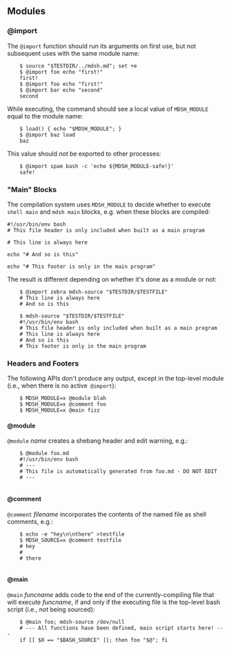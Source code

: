 ## Modules

### @import

The `@import` function should run its arguments on first use, but not subsequent uses with the same module name:

~~~shell
    $ source "$TESTDIR/../mdsh.md"; set +e
    $ @import foo echo "first!"
    first!
    $ @import foo echo "first!"
    $ @import bar echo "second"
    second
~~~

While executing, the command should see a local value of `MDSH_MODULE` equal to the module name:

~~~shell
    $ load() { echo "$MDSH_MODULE"; }
    $ @import baz load
    baz
~~~

This value should *not* be exported to other processes:

~~~shell
    $ @import spam bash -c 'echo ${MDSH_MODULE-safe!}'
    safe!
~~~

### "Main" Blocks

The compilation system uses `MDSH_MODULE` to decide whether to execute `shell main` and `mdsh main` blocks, e.g. when these blocks are compiled:

```shell main
#!/usr/bin/env bash
# This file header is only included when built as a main program
```

```shell
# This line is always here
```

```shell mdsh
echo "# And so is this"
```

```shell mdsh main
echo "# This footer is only in the main program"
```

The result is different depending on whether it's done as a module or not:

~~~shell
    $ @import zebra mdsh-source "$TESTDIR/$TESTFILE"
    # This line is always here
    # And so is this

    $ mdsh-source "$TESTDIR/$TESTFILE"
    #!/usr/bin/env bash
    # This file header is only included when built as a main program
    # This line is always here
    # And so is this
    # This footer is only in the main program
~~~

### Headers and Footers

The following APIs don't produce any output, except in the top-level module (i.e., when there is no active` @import`):

~~~shell
    $ MDSH_MODULE=x @module blah
    $ MDSH_MODULE=x @comment foo
    $ MDSH_MODULE=x @main fizz
~~~



#### @module

`@module` *name* creates a shebang header and edit warning, e.g.:

~~~shell
    $ @module foo.md
    #!/usr/bin/env bash
    # ---
    # This file is automatically generated from foo.md - DO NOT EDIT
    # ---
    
~~~

#### @comment

`@comment` *filename* incorporates the contents of the named file as shell comments, e.g.:

~~~shell
    $ echo -e "hey\n\nthere" >testfile
    $ MDSH_SOURCE=x @comment testfile
    # hey
    #
    # there
    
~~~

#### @main

`@main` *funcname* adds code to the end of the currently-compiling file that will execute *funcname*, if and only if the executing file is the top-level bash script (i.e., not being sourced):

~~~shell
    $ @main foo; mdsh-source /dev/null
    # --- All functions have been defined, main script starts here! ---
    if [[ $0 == "$BASH_SOURCE" ]]; then foo "$@"; fi
~~~

